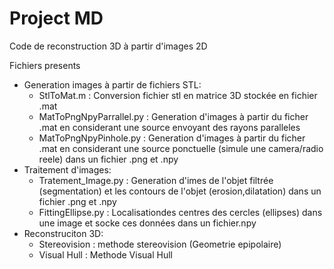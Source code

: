 # Project MD
 
Code de reconstruction 3D à partir d'images 2D

 Fichiers presents
 * Generation images à partir de fichiers STL:
   - StlToMat.m : Conversion fichier stl en matrice 3D stockée en fichier .mat
   - MatToPngNpyParrallel.py : Generation d'images à partir du ficher .mat en considerant une source envoyant des rayons paralleles
   - MatToPngNpyPinhole.py : Generation d'images à partir du ficher .mat en considerant une source ponctuelle (simule une camera/radio reele) dans un fichier .png et .npy
* Traitement d'images: 
   - Tratement_Image.py : Generation d'imes de l'objet filtrée (segmentation) et les contours de l'objet (erosion,dilatation) dans un fichier .png et .npy
   - FittingEllipse.py : Localisationdes centres des cercles (ellipses) dans une image et socke ces données dans un fichier.npy
* Reconstruciton 3D:
   - Stereovision : methode stereovision (Geometrie epipolaire)
   - Visual Hull : Methode Visual Hull
